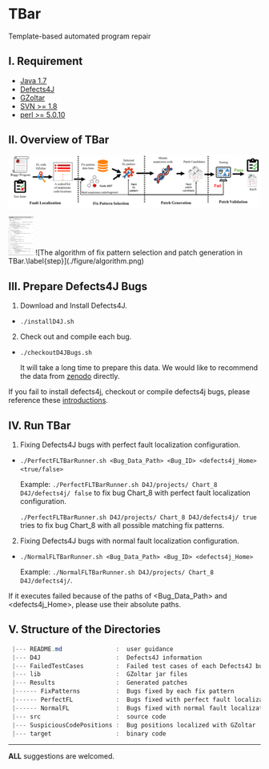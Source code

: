 
# TBar
Template-based automated program repair


I. Requirement
--------------
 - [Java 1.7](https://www.oracle.com/technetwork/java/javase/downloads/java-archive-downloads-javase7-521261.html)
 - [Defects4J](https://github.com/rjust/defects4j)
 - [GZoltar](https://github.com/SerVal-DTF/TBar/tree/master/lib)
 - [SVN >= 1.8](https://subversion.apache.org/packages.html)
 - [perl >= 5.0.10](https://www.perl.org/get.html)

II. Overview of TBar
--------------------

![The overview bug fixing process with TBar.\label{step}](./figure/overview.png)

<img src="./figure/algorithm.png" width="50">
![The algorithm of fix pattern selection and patch generation in TBar.\label{step}](./figure/algorithm.png)


III. Prepare Defects4J Bugs
---------------------------
 1. Download and Install Defects4J.
 - `./installD4J.sh`
 
 2. Check out and compile each bug.
 - `./checkoutD4JBugs.sh`
    
    It will take a long time to prepare this data. We would like to recommend the data from [zenodo](https://zenodo.org/record/2669127#.XNA2I5MzZ0s) directly.
 
  If you fail to install defects4j, checkout or compile defects4j bugs, please reference these [introductions](https://github.com/rjust/defects4j#steps-to-set-up-defects4j).
 
 
 IV. Run TBar
 ------------
 1. Fixing Defects4J bugs with perfect fault localization configuration.
 - `./PerfectFLTBarRunner.sh <Bug_Data_Path> <Bug_ID> <defects4j_Home> <true/false>`
    
    Example: `./PerfectFLTBarRunner.sh D4J/projects/ Chart_8 D4J/defects4j/ false` to fix bug Chart_8 with perfect fault localization configuration.
    
    `./PerfectFLTBarRunner.sh D4J/projects/ Chart_8 D4J/defects4j/ true` tries to fix bug Chart_8 with all possible matching fix patterns.
 
 2. Fixing Defects4J bugs with normal fault localization configuration.
 - `./NormalFLTBarRunner.sh <Bug_Data_Path> <Bug_ID> <defects4j_Home>`
   
   Example: `./NormalFLTBarRunner.sh D4J/projects/ Chart_8 D4J/defects4j/`. 
 
 If it executes failed because of the paths of <Bug_Data_Path> and <defects4j_Home>, please use their absolute paths.
 
 
 V. Structure of the Directories
 -------------------------------
 ```powershell
  |--- README.md               :  user guidance
  |--- D4J                     :  Defects4J information
  |--- FailedTestCases         :  Failed test cases of each Defects4J bug
  |--- lib                     :  GZoltar jar files
  |--- Results                 :  Generated patches
  |------ FixPatterns          :  Bugs fixed by each fix pattern
  |------ PerfectFL            :  Bugs fixed with perfect fault localization configuration
  |------ NormalFL             :  Bugs fixed with normal fault localization configuration
  |--- src                     :  source code
  |--- SuspiciousCodePositions :  Bug positions localized with GZoltar
  |--- target                  :  binary code
```

----

__ALL__ suggestions are welcomed.
